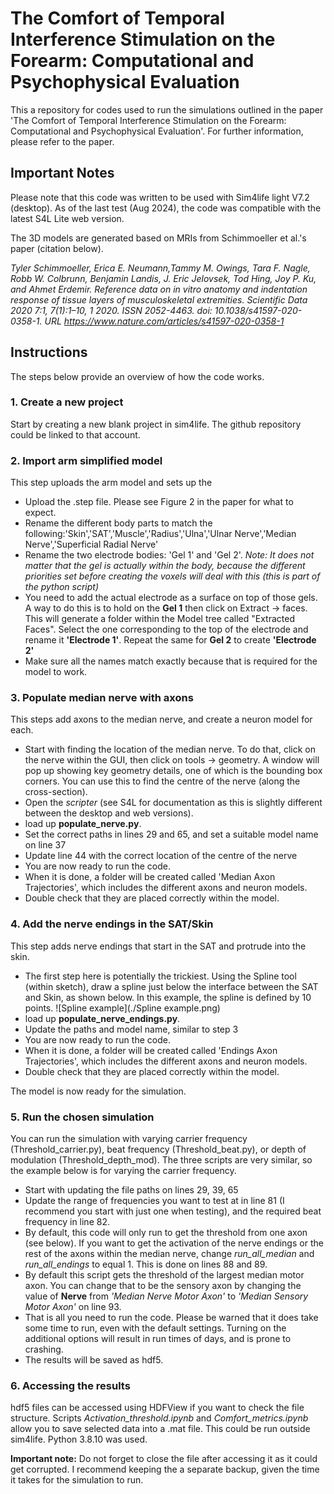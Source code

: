# The Comfort of Temporal Interference Stimulation on the Forearm: Computational and Psychophysical Evaluation
This a repository for codes used to run the simulations outlined in the paper 'The Comfort of Temporal Interference Stimulation on the Forearm: Computational and Psychophysical Evaluation'. For further information, please refer to the paper. 


## Important Notes
Please note that this code was written to be used with Sim4life light V7.2 (desktop). As of the last test (Aug 2024), the code was compatible with the latest S4L Lite web version. 

The 3D models are generated based on MRIs from Schimmoeller et al.'s paper (citation below).

*Tyler Schimmoeller, Erica E. Neumann,Tammy M. Owings, Tara F. Nagle, Robb W. Colbrunn, Benjamin Landis, J. Eric Jelovsek, Tod Hing, Joy P. Ku, and Ahmet Erdemir. Reference data on in vitro anatomy and indentation response of tissue layers of musculoskeletal extremities. Scientific Data 2020 7:1, 7(1):1–10, 1 2020. ISSN 2052-4463. doi: 10.1038/s41597-020-0358-1. URL https://www.nature.com/articles/s41597-020-0358-1*


## Instructions 
The steps below provide an overview of how the code works. 

### 1. Create a new project

Start by creating a new blank project in sim4life. The github repository could be linked to that account. 

### 2. Import arm simplified model
This step uploads the arm model and sets up the 
- Upload the .step file. Please see Figure 2 in the paper for what to expect.
- Rename the different body parts to match the following:'Skin','SAT','Muscle','Radius','Ulna','Ulnar Nerve','Median Nerve','Superficial Radial Nerve'
- Rename the two electrode bodies: 'Gel 1' and 'Gel 2'. *Note: It does not matter that the gel is actually within the body, because the different priorities set before creating the voxels will deal with this (this is part of the python script)*
- You need to add the actual electrode as a surface on top of those gels. A way to do this is to hold on the **Gel 1** then click on Extract -> faces. This will generate a folder within the Model tree called "Extracted Faces". Select the one corresponding to the top of the electrode and rename it **'Electrode 1'**. Repeat the same for **Gel 2** to create **'Electrode 2'**
- Make sure all the names match exactly because that is required for the model to work. 


### 3. Populate median nerve with axons
This steps add axons to the median nerve, and create a neuron model for each. 
- Start with finding the location of the median nerve. To do that, click on the nerve within the GUI, then click on tools -> geometry. A window will pop up showing key geometry details, one of which is the bounding box corners. You can use this to find the centre of the nerve (along the cross-section). 
- Open the *scripter* (see S4L for documentation as this is slightly different between the desktop and web versions).
- load up **populate_nerve.py**. 
- Set the correct paths in lines 29 and 65, and set a suitable model name on line 37
- Update line 44 with the correct location of the centre of the nerve
- You are now ready to run the code.
- When it is done, a folder will be created called 'Median Axon Trajectories', which includes the different axons and neuron models. 
- Double check that they are placed correctly within the model. 

### 4. Add the nerve endings in the SAT/Skin
This step adds nerve endings that start in the SAT and protrude into the skin.

- The first step here is potentially the trickiest. Using the Spline tool (within sketch), draw a spline just below the interface between the SAT and Skin, as shown below. In this example, the spline is defined by 10 points. 
![Spline example](./Spline example.png)
- load up **populate_nerve_endings.py**. 
- Update the paths and model name, similar to step 3
- You are now ready to run the code.
- When it is done, a folder will be created called 'Endings Axon Trajectories', which includes the different axons and neuron models. 
- Double check that they are placed correctly within the model. 

The model is now ready for the simulation.

### 5. Run the chosen simulation

You can run the simulation with varying carrier frequency (Threshold_carrier.py), beat frequency (Threshold_beat.py), or depth of modulation (Threshold_depth_mod). The three scripts are very similar, so the example below is for varying the carrier frequency. 

- Start with updating the file paths on lines 29, 39, 65
- Update the range of frequencies you want to test at in line 81 (I recommend you start with just one when testing), and the required beat frequency in line 82. 
- By default, this code will only run to get the threshold from one axon (see below). If you want to get the activation of the nerve endings or the rest of the axons within the median nerve, change *run_all_median* and *run_all_endings* to equal 1. This is done on lines 88 and 89. 
- By default this script gets the threshold of the largest median motor axon. You can change that to be the sensory axon by changing the value of **Nerve** from *'Median Nerve Motor Axon'* to *'Median Sensory Motor Axon'* on line 93. 
- That is all you need to run the code. Please be warned that it does take some time to run, even with the default settings. Turning on the additional options will result in run times of days, and is prone to crashing. 
- The results will be saved as hdf5.

### 6. Accessing the results
hdf5 files can be accessed using HDFView if you want to check the file structure. Scripts *Activation_threshold.ipynb* and *Comfort_metrics.ipynb* allow you to save selected data into a .mat file. This could be run outside sim4life. Python 3.8.10 was used. 

**Important note:** Do not forget to close the file after accessing it as it could get corrupted. I recommend keeping the a separate backup, given the time it takes for the simulation to run. 
